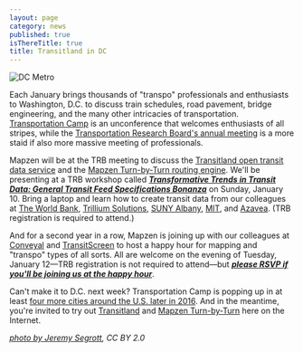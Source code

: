 ```yaml
---
layout: page
category: news
published: true
isThereTitle: true
title: Transitland in DC
---
```


![DC Metro](/images/transitland-in-dc/dcmetro.jpg)

Each January brings thousands of "transpo" professionals and enthusiasts to Washington, D.C. to discuss train schedules, road pavement, bridge engineering, and the many other intricacies of transportation. [Transportation Camp](http://transportationcamp.org/events/dc-2016/) is an unconference that welcomes enthusiasts of all stripes, while the [Transportation Research Board's annual meeting](http://www.trb.org/AnnualMeeting/AnnualMeeting.aspx) is a more staid if also more massive meeting of professionals.

Mapzen will be at the TRB meeting to discuss the [Transitland open transit data service](https://transit.land) and the [Mapzen Turn-by-Turn routing engine](https://mapzen.com/projects/valhalla). We'll be presenting at a TRB workshop called ***[Transformative Trends in Transit Data: General Transit Feed Specifications Bonanza](https://annualmeeting.mytrb.org/Workshop/Details/2446)*** on Sunday, January 10. Bring a laptop and learn how to create transit data from our colleagues at [The World Bank](http://www.worldbank.org/en/topic/transport), [Trillium Solutions](http://trilliumtransit.com/), [SUNY Albany](http://www.albany.edu/avail/), [MIT](http://www.civicdatadesignlab.org/), and [Azavea](http://www.azavea.com/). (TRB registration is required to attend.)

<!-- more -->

And for a second year in a row, Mapzen is joining up with our colleagues at [Conveyal](http://conveyal.com/) and [TransitScreen](http://transitscreen.com/) to host a happy hour for mapping and "transpo" types of all sorts. All are welcome on the evening of Tuesday, January 12&mdash;TRB registration is not required to attend&mdash;but ***[please RSVP if you'll be joining us at the happy hour](https://trbparty.splashthat.com/)***.

Can't make it to D.C. next week? Transportation Camp is popping up in at least [four more cities around the U.S. later in 2016](http://transportationcamp.org/). And in the meantime, you're invited to try out [Transitland](https://transit.land) and [Mapzen Turn-by-Turn](https://mapzen.com/projects/valhalla) here on the Internet.

*[photo by Jeremy Segrott](https://www.flickr.com/photos/126337928@N05/18246320916/), CC BY 2.0*
